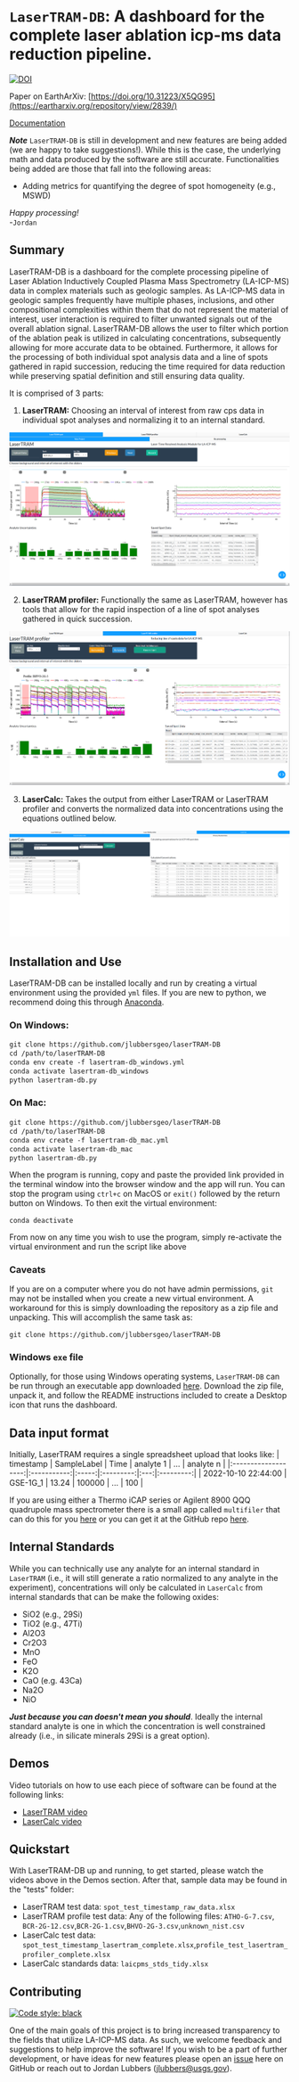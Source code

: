 # `LaserTRAM-DB`: A dashboard for the complete laser ablation icp-ms data reduction pipeline.

[![DOI](https://zenodo.org/badge/DOI/10.5281/zenodo.5620858.svg)](https://doi.org/10.5281/zenodo.5620858)

Paper on EarthArXiv: [https://doi.org/10.31223/X5QG95](https://eartharxiv.org/repository/view/2839/)

[Documentation](https://github.com/jlubbersgeo/laserTRAM-DB/blob/main/docs/LaserTRAM_DB_documentation.pdf)

**_Note_** `LaserTRAM-DB` is still in development and new features are being added (we are happy to take suggestions!). While this is the case, the underlying math and data produced by the software are still accurate. Functionalities being added are those that fall into the following areas:

- Adding metrics for quantifying the degree of spot homogeneity (e.g., MSWD)

_Happy processing!_ <br> -`Jordan`

## Summary

LaserTRAM-DB is a dashboard for the complete processing pipeline of Laser Ablation Inductively Coupled Plasma Mass Spectrometry (LA-ICP-MS) data in complex materials such as geologic samples. As LA-ICP-MS data in geologic samples frequently have multiple phases, inclusions, and other compositional complexities within them that do not represent the material of interest, user interaction is required to filter unwanted signals out of the overall ablation signal. LaserTRAM-DB allows the user to filter which portion of the ablation peak is utilized in calculating concentrations, subsequently allowing for more accurate data to be obtained. Furthermore, it allows for the processing of both individual spot analysis data and a line of spots gathered in rapid succession, reducing the time required for data reduction while preserving spatial definition and still ensuring data quality.

It is comprised of 3 parts:

1. **LaserTRAM:** Choosing an interval of interest from raw cps data in individual spot analyses and normalizing it to an internal standard.

![LaserTRAM GUI](images/LaserTRAM_tab.png)

2. **LaserTRAM profiler:** Functionally the same as LaserTRAM, however has tools that allow for the rapid inspection of a line of spot analyses gathered in quick succession.

![LaserTRAM profiler GUI](images/LaserTRAM_profiler_tab.png)

3. **LaserCalc:** Takes the output from either LaserTRAM or LaserTRAM profiler and converts the normalized data into concentrations using the equations outlined below.

![LaserCalc GUI](images/LaserCalc_concentrations_tab.png)

## Installation and Use

LaserTRAM-DB can be installed locally and run by creating a virtual environment using the provided `yml` files. If you are new to python, we recommend doing this through [Anaconda](https://conda.io/projects/conda/en/latest/user-guide/tasks/manage-environments.html#creating-an-environment-from-an-environment-yml-file).

### On Windows:

```
git clone https://github.com/jlubbersgeo/laserTRAM-DB
cd /path/to/laserTRAM-DB
conda env create -f lasertram-db_windows.yml
conda activate lasertram-db_windows
python lasertram-db.py
```

### On Mac:

```
git clone https://github.com/jlubbersgeo/laserTRAM-DB
cd /path/to/laserTRAM-DB
conda env create -f lasertram-db_mac.yml
conda activate lasertram-db_mac
python lasertram-db.py
```

When the program is running, copy and paste the provided link provided in the terminal window into the browser window and the app will run. You can stop the program using `ctrl+c` on MacOS or `exit()` followed by the return button on Windows. To then exit the virtual environment:

```
conda deactivate
```

From now on any time you wish to use the program, simply re-activate the virtual environment and run the script like above

### Caveats

If you are on a computer where you do not have admin permissions, `git` may not be installed when you create a new virtual environment. A workaround for this is simply downloading the repository as a zip file and unpacking. This will accomplish the same task as:

```
git clone https://github.com/jlubbersgeo/laserTRAM-DB
```

### Windows `exe` file

Optionally, for those using Windows operating systems, `LaserTRAM-DB` can be run through an executable app downloaded [here](https://drive.google.com/drive/folders/1vECM690szcXf54rm-DI3Hz1OH5BAJYjq?usp=sharing). Download the zip file, unpack it, and follow the README instructions included to create a Desktop icon that runs the dashboard.

## Data input format

Initially, LaserTRAM requires a single spreadsheet upload that looks like:
| timestamp | SampleLabel | Time | analyte 1 | ... | analyte n |
|:-------------------:|:-----------:|:-----:|:---------:|:---:|:---------:|
| 2022-10-10 22:44:00 | GSE-1G_1 | 13.24 | 100000 | ... | 100 |

If you are using either a Thermo iCAP series or Agilent 8900 QQQ quadrupole mass spectrometer there is a small app called `multifiler` that can do this for you [here](https://drive.google.com/drive/folders/1vECM690szcXf54rm-DI3Hz1OH5BAJYjq?usp=sharing) or you can get it at the GitHub repo [here](https://github.com/jlubbersgeo/multifiler).

## Internal Standards

While you can technically use any analyte for an internal standard in `LaserTRAM` (i.e., it will still generate a ratio normalized to any analyte in the experiment), concentrations will only be calculated in `LaserCalc` from internal standards that can be make the following oxides:

- SiO2 (e.g., 29Si)
- TiO2 (e.g., 47Ti)
- Al2O3
- Cr2O3
- MnO
- FeO
- K2O
- CaO (e.g. 43Ca)
- Na2O
- NiO

**_Just because you can doesn't mean you should_**. Ideally the internal standard analyte is one in which the concentration is well constrained already (i.e., in silicate minerals 29Si is a great option).

## Demos

Video tutorials on how to use each piece of software can be found at the following links:

- [LaserTRAM video](https://youtu.be/CF6Jjfk9UWA)
- [LaserCalc video](https://youtu.be/7W3_tyhZTmg)

## Quickstart

With LaserTRAM-DB up and running, to get started, please watch the videos above in the Demos section. After that, sample data may be found in the "tests" folder:

- LaserTRAM test data: `spot_test_timestamp_raw_data.xlsx`
- LaserTRAM profile test data: Any of the following files: `ATHO-G-7.csv`, `BCR-2G-12.csv`,`BCR-2G-1.csv`,`BHVO-2G-3.csv`,`unknown_nist.csv`
- LaserCalc test data: `spot_test_timestamp_lasertram_complete.xlsx`,`profile_test_lasertram_profiler_complete.xlsx`
- LaserCalc standards data: `laicpms_stds_tidy.xlsx`

## Contributing

[![Code style: black](https://img.shields.io/badge/code%20style-black-000000.svg)](https://github.com/psf/black)

One of the main goals of this project is to bring increased transparency to the fields that utilize LA-ICP-MS data. As such, we welcome feedback and suggestions to help improve the software! If you wish to be a part of further development, or have ideas for new features please open an [issue](https://github.com/jlubbersgeo/laserTRAM-DB/issues) here on GitHub or reach out to Jordan Lubbers (jlubbers@usgs.gov).
